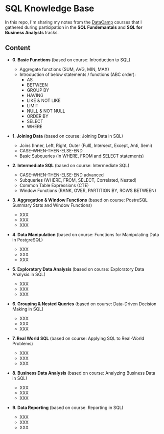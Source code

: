 # SQL Knowledge Base

In this repo, I'm sharing my notes from the [DataCamp](https://datacamp.com/) courses that I gathered during participation in the **SQL Fundemantals** and **SQL for Business Analysts** tracks.

## Content
- **0. Basic Functions** (based on course: Introduction to SQL)
  -  Aggregate functions (SUM, AVG, MIN, MAX)
  -  Introduction of below statements / functions (ABC order):
      -  AS
      -  BETWEEN
      -  GROUP BY
      -  HAVING
      -  LIKE & NOT LIKE
      -  LIMIT
      -  NULL & NOT NULL
      -  ORDER BY
      -  SELECT
      -  WHERE
 
- **1. Joining Data** (based on course: Joining Data in SQL)
  - Joins (Inner, Left, Right, Outer (Full), Intersect, Except, Anti, Semi)
  - CASE-WHEN-THEN-ELSE-END
  - Basic Subqueries (in WHERE, FROM and SELECT statements)

- **2. Intermediate SQL** (based on course: Intermediate SQL)
  - CASE-WHEN-THEN-ELSE-END advanced
  - Subqueries (WHERE, FROM, SELECT, Correlated, Nested)
  - Common Table Expressions (CTE)
  - Window Functions (RANK, OVER, PARTITION BY, ROWS BETWEEN)

- **3. Aggregation & Window Functions** (based on course: PostreSQL Summary Stats and Window Functions)
  - XXX
  - XXX
  - XXX

- **4. Data Manipulation** (based on course: Functions for Manipulating Data in PostgreSQL)
  - XXX
  - XXX
  - XXX

- **5. Exploratory Data Analysis** (based on course: Exploratory Data Analysis in SQL)
  - XXX
  - XXX
  - XXX

- **6. Grouping & Nested Queries** (based on course: Data-Driven Decision Making in SQL)
  - XXX
  - XXX
  - XXX

- **7. Real World SQL** (based on course: Applying SQL to Real-World Problems)
  - XXX
  - XXX
  - XXX

- **8. Business Data Analysis** (based on course: Analyzing Business Data in SQL)
  - XXX
  - XXX
  - XXX

- **9. Data Reporting** (based on course: Reporting in SQL)
  - XXX
  - XXX
  - XXX
